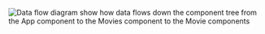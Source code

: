 ![Data flow diagram show how data flows down the component tree from the App component to the Movies component to the Movie components](https://media.git.generalassemb.ly/user/17300/files/93c9d380-0f75-11eb-9c8f-5c412d11c7c1)
